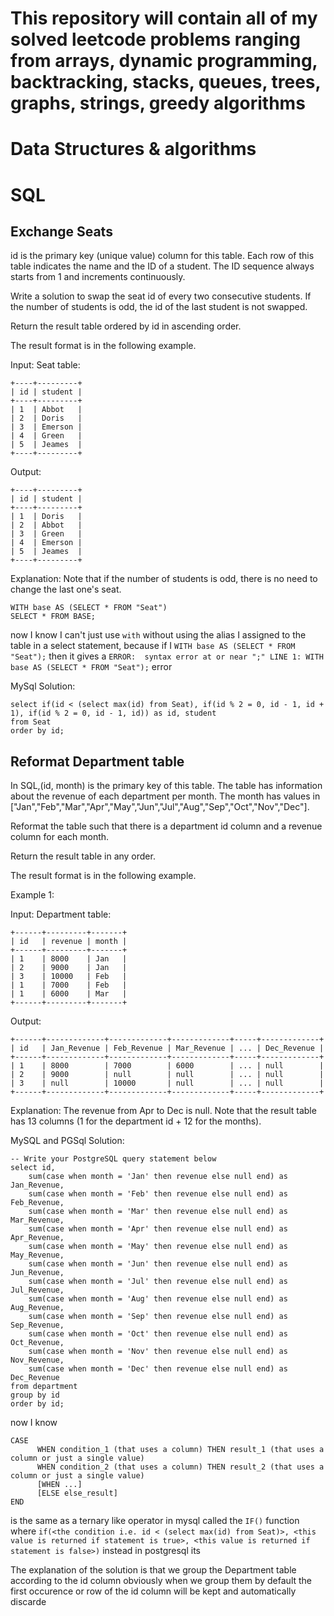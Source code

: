 # This repository will contain all of my solved leetcode problems ranging from arrays, dynamic programming, backtracking, stacks, queues, trees, graphs, strings, greedy algorithms

# Data Structures & algorithms

# SQL
## Exchange Seats
id is the primary key (unique value) column for this table.
Each row of this table indicates the name and the ID of a student.
The ID sequence always starts from 1 and increments continuously.

Write a solution to swap the seat id of every two consecutive students. If the number of students is odd, the id of the last student is not swapped.

Return the result table ordered by id in ascending order.

The result format is in the following example.

Input: 
Seat table:
```
+----+---------+
| id | student |
+----+---------+
| 1  | Abbot   |
| 2  | Doris   |
| 3  | Emerson |
| 4  | Green   |
| 5  | Jeames  |
+----+---------+
```
Output: 
```
+----+---------+
| id | student |
+----+---------+
| 1  | Doris   |
| 2  | Abbot   |
| 3  | Green   |
| 4  | Emerson |
| 5  | Jeames  |
+----+---------+
```
Explanation: 
Note that if the number of students is odd, there is no need to change the last one's seat.

```
WITH base AS (SELECT * FROM "Seat")
SELECT * FROM BASE; 
```

now I know I can't just use `with` without using the alias I assigned to the table in a select 
statement, because if I `WITH base AS (SELECT * FROM "Seat");` then it gives a 
`ERROR:  syntax error at or near ";" LINE 1: WITH base AS (SELECT * FROM "Seat");` error

MySql Solution:
```
select if(id < (select max(id) from Seat), if(id % 2 = 0, id - 1, id + 1), if(id % 2 = 0, id - 1, id)) as id, student
from Seat
order by id;
```

## Reformat Department table
In SQL,(id, month) is the primary key of this table.
The table has information about the revenue of each department per month.
The month has values in ["Jan","Feb","Mar","Apr","May","Jun","Jul","Aug","Sep","Oct","Nov","Dec"].
 

Reformat the table such that there is a department id column and a revenue column for each month.

Return the result table in any order.

The result format is in the following example.

 

Example 1:

Input: 
Department table:
```
+------+---------+-------+
| id   | revenue | month |
+------+---------+-------+
| 1    | 8000    | Jan   |
| 2    | 9000    | Jan   |
| 3    | 10000   | Feb   |
| 1    | 7000    | Feb   |
| 1    | 6000    | Mar   |
+------+---------+-------+
```
Output: 
```
+------+-------------+-------------+-------------+-----+-------------+
| id   | Jan_Revenue | Feb_Revenue | Mar_Revenue | ... | Dec_Revenue |
+------+-------------+-------------+-------------+-----+-------------+
| 1    | 8000        | 7000        | 6000        | ... | null        |
| 2    | 9000        | null        | null        | ... | null        |
| 3    | null        | 10000       | null        | ... | null        |
+------+-------------+-------------+-------------+-----+-------------+
```
Explanation: The revenue from Apr to Dec is null.
Note that the result table has 13 columns (1 for the department id + 12 for the months). 

MySQL and PGSql Solution:
```
-- Write your PostgreSQL query statement below
select id, 
	sum(case when month = 'Jan' then revenue else null end) as Jan_Revenue,
	sum(case when month = 'Feb' then revenue else null end) as Feb_Revenue,
	sum(case when month = 'Mar' then revenue else null end) as Mar_Revenue,
	sum(case when month = 'Apr' then revenue else null end) as Apr_Revenue,
	sum(case when month = 'May' then revenue else null end) as May_Revenue,
	sum(case when month = 'Jun' then revenue else null end) as Jun_Revenue,
	sum(case when month = 'Jul' then revenue else null end) as Jul_Revenue,
	sum(case when month = 'Aug' then revenue else null end) as Aug_Revenue,
	sum(case when month = 'Sep' then revenue else null end) as Sep_Revenue,
	sum(case when month = 'Oct' then revenue else null end) as Oct_Revenue,
	sum(case when month = 'Nov' then revenue else null end) as Nov_Revenue,
	sum(case when month = 'Dec' then revenue else null end) as Dec_Revenue
from department
group by id
order by id;
```

now I know
```
CASE
      WHEN condition_1 (that uses a column) THEN result_1 (that uses a column or just a single value)
      WHEN condition_2 (that uses a column) THEN result_2 (that uses a column or just a single value)
      [WHEN ...]
      [ELSE else_result]
END
```

is the same as a ternary like operator in mysql called the `IF()` function where 
`if(<the condition i.e. id < (select max(id) from Seat)>, <this value is returned if statement is true>, <this value is returned if statement is false>)`
instead in postgresql  its

The explanation of the solution is that we group the Department table according to the id column obviously when we 
group them by default the first occurence or row of the id column will be kept and automatically discarde